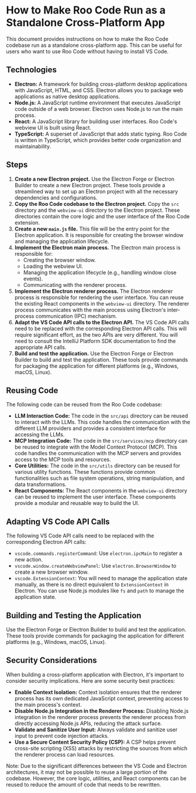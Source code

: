 # How to Make Roo Code Run as a Standalone Cross-Platform App

This document provides instructions on how to make the Roo Code codebase run as a standalone cross-platform app. This can be useful for users who want to use Roo Code without having to install VS Code.

## Technologies

*   **Electron:** A framework for building cross-platform desktop applications with JavaScript, HTML, and CSS. Electron allows you to package web applications as native desktop applications.
*   **Node.js:** A JavaScript runtime environment that executes JavaScript code outside of a web browser. Electron uses Node.js to run the main process.
*   **React:** A JavaScript library for building user interfaces. Roo Code's webview UI is built using React.
*   **TypeScript:** A superset of JavaScript that adds static typing. Roo Code is written in TypeScript, which provides better code organization and maintainability.

## Steps

1.  **Create a new Electron project.** Use the Electron Forge or Electron Builder to create a new Electron project. These tools provide a streamlined way to set up an Electron project with all the necessary dependencies and configurations.
2.  **Copy the Roo Code codebase to the Electron project.** Copy the `src` directory and the `webview-ui` directory to the Electron project. These directories contain the core logic and the user interface of the Roo Code extension.
3.  **Create a new `main.js` file.** This file will be the entry point for the Electron application. It is responsible for creating the browser window and managing the application lifecycle.
4.  **Implement the Electron main process.** The Electron main process is responsible for:
    *   Creating the browser window.
    *   Loading the webview UI.
    *   Managing the application lifecycle (e.g., handling window close events).
    *   Communicating with the renderer process.
5.  **Implement the Electron renderer process.** The Electron renderer process is responsible for rendering the user interface. You can reuse the existing React components in the `webview-ui` directory. The renderer process communicates with the main process using Electron's inter-process communication (IPC) mechanism.
6.  **Adapt the VS Code API calls to the Electron API.** The VS Code API calls need to be replaced with the corresponding Electron API calls. This will require significant effort, as the two APIs are very different. You will need to consult the IntelliJ Platform SDK documentation to find the appropriate API calls.
7.  **Build and test the application.** Use the Electron Forge or Electron Builder to build and test the application. These tools provide commands for packaging the application for different platforms (e.g., Windows, macOS, Linux).

## Reusing Code

The following code can be reused from the Roo Code codebase:

*   **LLM Interaction Code:** The code in the `src/api` directory can be reused to interact with the LLMs. This code handles the communication with the different LLM providers and provides a consistent interface for accessing the LLMs.
*   **MCP Integration Code:** The code in the `src/services/mcp` directory can be reused to integrate with the Model Context Protocol (MCP). This code handles the communication with the MCP servers and provides access to the MCP tools and resources.
*   **Core Utilities:** The code in the `src/utils` directory can be reused for various utility functions. These functions provide common functionalities such as file system operations, string manipulation, and data transformations.
*   **React Components:** The React components in the `webview-ui` directory can be reused to implement the user interface. These components provide a modular and reusable way to build the UI.

## Adapting VS Code API Calls

The following VS Code API calls need to be replaced with the corresponding Electron API calls:

*   `vscode.commands.registerCommand`: Use `electron.ipcMain` to register a new action.
*   `vscode.window.createWebviewPanel`: Use `electron.BrowserWindow` to create a new browser window.
*   `vscode.ExtensionContext`: You will need to manage the application state manually, as there is no direct equivalent to `ExtensionContext` in Electron. You can use Node.js modules like `fs` and `path` to manage the application state.

## Building and Testing the Application

Use the Electron Forge or Electron Builder to build and test the application. These tools provide commands for packaging the application for different platforms (e.g., Windows, macOS, Linux).

## Security Considerations

When building a cross-platform application with Electron, it's important to consider security implications. Here are some security best practices:

*   **Enable Context Isolation:** Context isolation ensures that the renderer process has its own dedicated JavaScript context, preventing access to the main process's context.
*   **Disable Node.js Integration in the Renderer Process:** Disabling Node.js integration in the renderer process prevents the renderer process from directly accessing Node.js APIs, reducing the attack surface.
*   **Validate and Sanitize User Input:** Always validate and sanitize user input to prevent code injection attacks.
*   **Use a Secure Content Security Policy (CSP):** A CSP helps prevent cross-site scripting (XSS) attacks by restricting the sources from which the renderer process can load resources.

Note: Due to the significant differences between the VS Code and Electron architectures, it may not be possible to reuse a large portion of the codebase. However, the core logic, utilities, and React components can be reused to reduce the amount of code that needs to be rewritten.